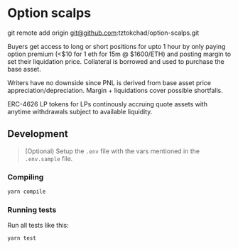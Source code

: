 # Option scalps

git remote add origin git@github.com:tztokchad/option-scalps.git 

Buyers get access to long or short positions for upto 1 hour by only paying option premium (<$10 for 1 eth for 15m @ $1600/ETH) and posting margin to set their liquidation price. Collateral is borrowed and used to purchase the base asset.

Writers have no downside since PNL is derived from base asset price appreciation/depreciation. Margin + liquidations cover possible shortfalls.

ERC-4626 LP tokens for LPs continously accruing quote assets with anytime withdrawals subject to available liquidity.

## Development

> (Optional) Setup the `.env` file with the vars mentioned in the `.env.sample` file.

### Compiling

```bash
yarn compile
```

### Running tests

Run all tests like this:

```bash
yarn test
```
